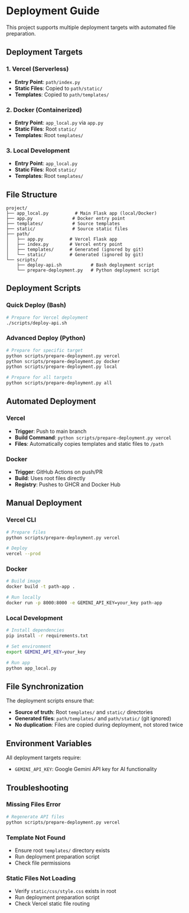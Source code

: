 # Deployment Guide

This project supports multiple deployment targets with automated file preparation.

## Deployment Targets

### 1. Vercel (Serverless)
- **Entry Point**: `path/index.py`
- **Static Files**: Copied to `path/static/`
- **Templates**: Copied to `path/templates/`

### 2. Docker (Containerized)
- **Entry Point**: `app_local.py` via `app.py`
- **Static Files**: Root `static/`
- **Templates**: Root `templates/`

### 3. Local Development
- **Entry Point**: `app_local.py`
- **Static Files**: Root `static/`
- **Templates**: Root `templates/`

## File Structure

```
project/
├── app_local.py          # Main Flask app (local/Docker)
├── app.py               # Docker entry point
├── templates/           # Source templates
├── static/              # Source static files
├── path/
│   ├── app.py          # Vercel Flask app
│   ├── index.py        # Vercel entry point
│   ├── templates/      # Generated (ignored by git)
│   └── static/         # Generated (ignored by git)
└── scripts/
    ├── deploy-api.sh           # Bash deployment script
    └── prepare-deployment.py   # Python deployment script
```

## Deployment Scripts

### Quick Deploy (Bash)
```bash
# Prepare for Vercel deployment
./scripts/deploy-api.sh
```

### Advanced Deploy (Python)
```bash
# Prepare for specific target
python scripts/prepare-deployment.py vercel
python scripts/prepare-deployment.py docker
python scripts/prepare-deployment.py local

# Prepare for all targets
python scripts/prepare-deployment.py all
```

## Automated Deployment

### Vercel
- **Trigger**: Push to main branch
- **Build Command**: `python scripts/prepare-deployment.py vercel`
- **Files**: Automatically copies templates and static files to `/path`

### Docker
- **Trigger**: GitHub Actions on push/PR
- **Build**: Uses root files directly
- **Registry**: Pushes to GHCR and Docker Hub

## Manual Deployment

### Vercel CLI
```bash
# Prepare files
python scripts/prepare-deployment.py vercel

# Deploy
vercel --prod
```

### Docker
```bash
# Build image
docker build -t path-app .

# Run locally
docker run -p 8000:8000 -e GEMINI_API_KEY=your_key path-app
```

### Local Development
```bash
# Install dependencies
pip install -r requirements.txt

# Set environment
export GEMINI_API_KEY=your_key

# Run app
python app_local.py
```

## File Synchronization

The deployment scripts ensure that:
- **Source of truth**: Root `templates/` and `static/` directories
- **Generated files**: `path/templates/` and `path/static/` (git ignored)
- **No duplication**: Files are copied during deployment, not stored twice

## Environment Variables

All deployment targets require:
- `GEMINI_API_KEY`: Google Gemini API key for AI functionality

## Troubleshooting

### Missing Files Error
```bash
# Regenerate API files
python scripts/prepare-deployment.py vercel
```

### Template Not Found
- Ensure root `templates/` directory exists
- Run deployment preparation script
- Check file permissions

### Static Files Not Loading
- Verify `static/css/style.css` exists in root
- Run deployment preparation script
- Check Vercel static file routing
